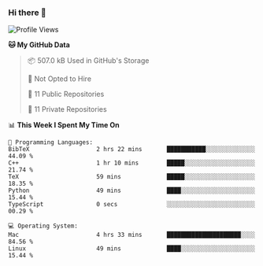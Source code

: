 ### Hi there 👋

<!--
**huayuan4396/huayuan4396** is a ✨ _special_ ✨ repository because its `README.md` (this file) appears on your GitHub profile.

Here are some ideas to get you started:

- 🔭 I’m currently working on ...
- 🌱 I’m currently learning ...
- 👯 I’m looking to collaborate on ...
- 🤔 I’m looking for help with ...
- 💬 Ask me about ...
- 📫 How to reach me: ...
- 😄 Pronouns: ...
- ⚡ Fun fact: ...
-->

<!--START_SECTION:waka-->
![Profile Views](http://img.shields.io/badge/Profile%20Views-0-blue)

**🐱 My GitHub Data** 

> 📦 507.0 kB Used in GitHub's Storage 
 > 
> 🚫 Not Opted to Hire
 > 
> 📜 11 Public Repositories 
 > 
> 🔑 11 Private Repositories 
 > 
📊 **This Week I Spent My Time On** 

```text
💬 Programming Languages: 
BibTeX                   2 hrs 22 mins       ███████████░░░░░░░░░░░░░░   44.09 % 
C++                      1 hr 10 mins        █████░░░░░░░░░░░░░░░░░░░░   21.74 % 
TeX                      59 mins             █████░░░░░░░░░░░░░░░░░░░░   18.35 % 
Python                   49 mins             ████░░░░░░░░░░░░░░░░░░░░░   15.44 % 
TypeScript               0 secs              ░░░░░░░░░░░░░░░░░░░░░░░░░   00.29 % 

💻 Operating System: 
Mac                      4 hrs 33 mins       █████████████████████░░░░   84.56 % 
Linux                    49 mins             ████░░░░░░░░░░░░░░░░░░░░░   15.44 % 
```


<!--END_SECTION:waka-->
